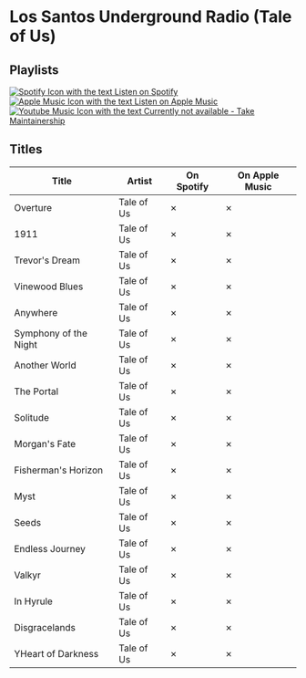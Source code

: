 # Los Santos Underground Radio (Tale of Us)

## Playlists

[![Spotify Icon with the text Listen on Spotify](https://img.shields.io/badge/listen_on-spotify-1ed760?style=for-the-badge&logo=spotify&logoColor=1ed760 "Listen on Spotify")](https://open.spotify.com/playlist/5soarZDqGoTLU1rS6jUO3N)  
[![Apple Music Icon with the text Listen on Apple Music](https://img.shields.io/badge/listen_on-apple_music-fa243c?style=for-the-badge&logo=applemusic&logoColor=fa243c "Listen on Apple Music")](https://itunes.apple.com/de/playlist/pl.u-jqBJFqoDN7e)  
[![Youtube Music Icon with the text Currently not available - Take Maintainership](https://img.shields.io/badge/Youtube_Music_--_Currently_not_available-Take_Maintainership-inactive?style=for-the-badge&logo=youtubemusic&logoColor=fffff&labelColor=222222 "Youtube Music - Currently not available - Take Maintainership")](https://github.com/MarauderXtreme/video-game-radiostation-playlists/fork)

## Titles

| Title                 | Artist     | On Spotify | On Apple Music |
| --------------------- | ---------- | ---------- | -------------- |
| Overture              | Tale of Us | ✗          | ✗              |
| 1911                  | Tale of Us | ✗          | ✗              |
| Trevor's Dream        | Tale of Us | ✗          | ✗              |
| Vinewood Blues        | Tale of Us | ✗          | ✗              |
| Anywhere              | Tale of Us | ✗          | ✗              |
| Symphony of the Night | Tale of Us | ✗          | ✗              |
| Another World         | Tale of Us | ✗          | ✗              |
| The Portal            | Tale of Us | ✗          | ✗              |
| Solitude              | Tale of Us | ✗          | ✗              |
| Morgan's Fate         | Tale of Us | ✗          | ✗              |
| Fisherman's Horizon   | Tale of Us | ✗          | ✗              |
| Myst                  | Tale of Us | ✗          | ✗              |
| Seeds                 | Tale of Us | ✗          | ✗              |
| Endless Journey       | Tale of Us | ✗          | ✗              |
| Valkyr                | Tale of Us | ✗          | ✗              |
| In Hyrule             | Tale of Us | ✗          | ✗              |
| Disgracelands         | Tale of Us | ✗          | ✗              |
| YHeart of Darkness    | Tale of Us | ✗          | ✗              |

